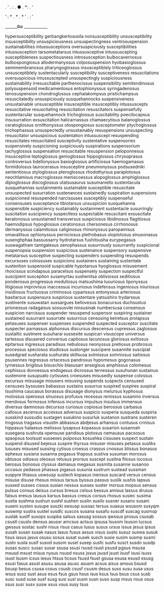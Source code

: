 .     ’     .    :    .  ●  .    *:  . ‘

‘  :    *          .     *   .        *        ’     .   :           ’

______𐐘𐑀 ____________

hypersusceptibility
gerbangkertosusila
nonsusceptibility
unsusceptibility
insusceptibility
unsuspiciousness
unsuspectingness
ventrosuspension
sustainabilities
intussusceptions
oversuspiciously
susceptibilities
intussusception
tarsometatarsus
intussusceptive
intussuscepting
susceptibleness
suspectiousness
introsusception
bulbocavernosus
bulbospongiosus
allodermanyssus
colposuspension
hyobasioglossus
semimembranosus
pharyngoglossus
insusceptiblely
triticeoglossus
unsusceptiblely
sustentacularly
susceptibility
susceptiveness
resuscitations
oversuspicious
intussuscepted
unsuspectingly
suspiciousness
sustainability
irresuscitable
parthenocissus
suspensibility
semitendinosus
polysuspensoid
medicamentosus
entophionyssus
syringadenosus
tenosuspension
chondroglossus
cephalakompsus
pristichampsus
resuscitatedly
unsuspiciously
susquehannocks
suspensiveness
unsustainable
unsusceptible
insusceptible
insusceptibly
intussuscepts
resuscitative
resuscitating
resuscitation
resuscitators
suspensefully
sustentacular
susquehannock
trichoglossus
suscitability
poecilocapsus
insusurration
exsuscitation
halicarnassus
chamaecytisus
balanoglossus
ceratoglossus
ornithonyssus
otospongiosus
susceptometer
ptychoglossus
trichophassus
unsuspectedly
unsustainably
resuspensions
unsuspecting
resuscitator
unsuspicious
sustentation
intussuscept
resuspending
resuscitates
resuscitated
susceptivity
sustentative
suspensories
suspensively
suspicioning
suspiciously
suspirations
suspensorium
tachyglossus
suspensation
resuscitable
resuspension
peloponnesus
insusceptive
leptoglossus
genioglossus
hippoglossus
chrysoprasus
controversus
bdellonyssus
basioglossus
artificiosus
haemogamasus
formidolosus
laurocerasus
insusceptire
pneumonyssus
podsusedniki
sententiosus
styloglossus
pteroglossus
rhodothyrsus
paraplotosus
neochlamisus
macroglossus
meniscoessus
alopoglossus
amphiglossus
diploglossus
discoglossus
utatsusaurus
susumaniello
sustentacula
susquehannas
sustainments
sustainable
susceptible
resuscitate
unsuspected
susurration
sustenances
sustainedly
suspiration
suspensions
suspicioned
resuspended
narcissuses
susceptibly
suspenseful
consensuses
susceptance
tibiotarsus
unsuspicion
susquehanna
suspensible
suspiciency
sustainably
sustainment
sustentacle
susurringly
suscitation
suscipiency
suspectless
suspectable
resuscitant
exsuscitate
keratonosus
unsustained
transversus
suspiciosus
libidinosus
flagitiosus
haemodipsus
hypoglossus
ceratonosus
chersonesus
cirrhonosus
dermanyssus
calamitosus
caliginosus
rhinonyssus
paropamisus
omavalitsus
ophionyssus
perniciosus
plethobasus
oloplotosus
sinusonasus
susenghphaa
bassussarry
hydrotarsus
fushitsusha
eurypegasus
suswagatham
tamigalesus
zenophassus
susurrously
susurrantly
suspicional
suspenopsia
suspension
suspicious
sustenance
suspensory
suspensive
metatarsus
susceptive
suspecting
suspenders
suspending
resuspends
excursuses
colossuses
suspicions
sustainers
sustaining
sustentate
sustention
suspensoid
suspicable
hypotarsus
hyoglossus
misusement
rhoicissus
scindapsus
paracelsus
suspensely
suspection
suspectful
suscipient
susception
susamyrtau
sushenitsa
obliviosus
seditiosus
ponderosus
progressus
medullosus
matsushima
luxuriosus
liponyssus
litigiosus
improvisus
inaccessus
incuriosus
indefensus
ingeniosus
iniuriosus
insidiosus
fructuosus
criminosus
cyparissus
entonyssus
arteriosus
basitarsus
suspensura
suspirious
sustentare
yatsushiro
trydarssus
sustinente
susuwatari
sussargues
bellovesus
bonacursus
duchsustus
prionessus
radagaisus
sossusvlei
ninsusinak
numbersusa
consensus
suspicion
narcissus
suspender
resuspend
suspensor
suspiring
sustainer
sustained
susurrant
susurrate
susurrous
censusing
keiretsus
prolapsus
petasuses
suspenser
suspenses
suspended
suspected
susceptor
suscitate
suspecter
parnassus
alphonsus
discursus
descensus
cupressus
zaglossus
sustaltic
sustinere
susuharai
sussexite
suspicari
visuscope
universus
tartessus
disusered
conversus
captiosus
lacunosus
gloriosus
exitiosus
epitarsus
ingressus
paradisus
nebulosus
neonyssus
pretiosus
probrosus
processus
speciosus
studiosus
suslonger
suscipere
susannite
suscipiat
susedgrad
susharata
sushurata
skillsusa
solmissus
somniosus
saitissus
psusennes
regressus
ortacesus
pandrosus
hypomesus
gogonasus
lyrnessus
brigilsus
bisuschio
blasusarr
ansegisus
amphissus
colomesus
cephissus
donoessus
endogesus
dicrossus
ternessus
susuhunan
sustainus
sustenone
susupuato
cytisuses
croesuses
misusedly
suspense
colossus
excursus
misusage
misusers
misusing
suspends
suspects
censused
censuses
byssuses
babassus
sustains
susurrus
suspired
suspires
suspiral
tsushima
caucasus
borassus
disusage
dionysus
melursus
kyphosus
molossus
operosus
sinuosus
profusus
recessus
remissus
susanino
inversus
mendosus
formosus
infensus
incursus
impulsus
insulsus
immensus
diversus
damnosus
decursus
curiosus
copiosus
berossus
carbasus
callosus
ascensus
accessus
adversus
suspicio
susperia
susqueda
suspiria
susskind
sussudio
sustagen
susukino
susurluk
sustanon
sustrans
susteren
trogosus
tragasus
visustin
abbassus
abdjesus
arhansus
contusus
crinisus
hippasus
halaesus
melissus
lysapsus
kopassus
susarion
susannah
susegana
sushruta
opensuse
pandisus
plotosus
nemausus
pacsosus
spaopsus
toolsust
sussexes
pulposus
kosushka
cissuses
suspect
sustain
suspend
disused
bejesus
suspire
thyrsus
misuser
misuses
petasus
susliks
lususes
misused
sussing
cytisus
croesus
crassus
cnossus
blissus
bonasus
ephesus
susiana
susanna
pegasus
thapsus
sustiva
susuman
morosus
obtusus
odiosus
oleosus
retusus
prorsus
suscept
susitna
filosus
iocosus
berosus
bonosus
clyssus
damasus
megasus
susmita
susanne
susanoo
occasus
pedasus
phassus
pigasus
susunia
sustrum
sustead
sussman
suspyre
thiasus
uswsusp
sustech
kopasus
inensus
suscard
versus
census
misuse
disuse
rhesus
missus
tarsus
byssus
passus
suslik
sushis
lapsus
sussed
susses
cissus
susian
nessus
sussex
suster
morsus
mopsus
sensus
pulsus
consus
deisus
cursus
bresus
celsus
bessus
amisus
lassus
drusus
falsus
eresus
lausus
karsus
bassus
cresus
corsus
rhosus
susiec
susima
susita
sushma
sushun
sushil
sushen
suslin
susilo
susner
susano
susani
suseni
suston
susupe
suszki
swsusp
sussac
tersus
xuasus
wsusom
susyqm
suswmp
sustra
sustel
susdlc
suscos
susana
susafu
suscdf
suscag
susmop
suslak
susllf
susops
suspba
salsus
sasusg
sossus
qwssus
prosus
csusab
csustl
csuslo
densus
asussr
amcsus
actsus
ipsusa
lsusom
lsuson
lucsus
gwssus
sustac
sushi
nisus
risus
casus
lusus
susus
ursus
issus
jesus
ipsus
susah
susan
susak
nasus
lasus
fusus
assus
visus
susto
susuz
suswa
susuk
tisus
iasus
jasus
osusu
sosus
susat
susek
susch
susie
susim
susmp
susmi
suslo
susla
susif
susod
susom
susel
susep
susfc
susfu
susct
susdo
susdp
susas
suscc
susac
susar
ssusa
ssusi
rsusd
rsust
psusd
pgsus
msusa
msusd
msust
misus
nysus
nsusd
nsuss
jssus
jsusd
jsust
isusf
isusi
isuss
isust
lsusm
icsus
iesus
htsus
hcsus
fsusd
fsust
gsusa
esusa
esusd
esusg
esusi
fasus
asust
asusu
asusa
asusc
asusm
acsus
aisus
amsus
bsusd
bsusp
besus
csusa
cosus
csusb
csusf
csusm
desus
suss
susu
susa
usus
wsus
susz
sust
asus
esus
fsus
gsus
hsus
isus
ksus
lsus
bsus
csus
susb
susc
susd
suse
susf
susg
susi
susl
susm
susn
suso
susp
msus
nsus
osus
ssus
susr
susv
susw
xsus
vsus
susy
tsus
